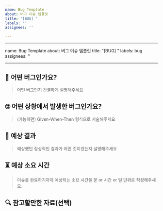 ```yaml
---
name: Bug Template
about: 버그 이슈 템플릿
title: "[BUG] "
labels: ''
assignees: ''

---
```


---
name: Bug Template
about: 버그 이슈 템플릿
title: "[BUG] "
labels: bug
assignees: ''

---

## 🐞 어떤 버그인가요?
> 어떤 버그인지 간결하게 설명해주세요


## 🙄 어떤 상황에서 발생한 버그인가요?
> (가능하면) Given-When-Then 형식으로 서술해주세요


## 🎁 예상 결과
> 예상했던 정상적인 결과가 어떤 것이었는지 설명해주세요


## ⏳ 예상 소요 시간
> 이슈를 완료하기까지 예상되는 소요 시간을 분 or 시간 or 일 단위로 작성해주세요.


## 🔍 참고할만한 자료(선택)
